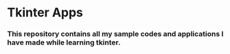 # Tkinter Apps
### This repository contains all my sample codes and  applications I have made while learning tkinter.
